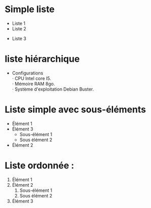 # Simple liste

- Liste 1
- Liste 2
* Liste 3

# liste hiérarchique

- Configurations <br>
· CPU Intel core I5. <br>
· Mémoire RAM 8go. <br>
· Système d'exploitation Debian Buster. <br>

# Liste simple avec sous-éléments 
* Élément 1
* Élément 3
   * Sous-élément 1
   * Sous élément 2
* Élément 2

# Liste ordonnée : 
1. Élément 1
2. Élément 2
   1. Sous-élément 1
   2. Sous élément 2
3. Élément 3
